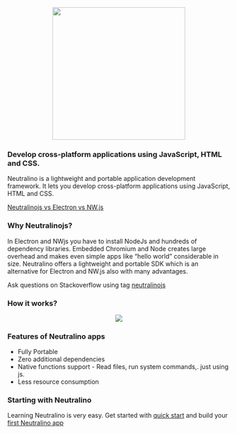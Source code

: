<div align="center">
  <img src="https://cdn.rawgit.com/neutralinojs/neutralinojs.github.io/b667f2c2/docs/nllogo.png" style="width:300px;"/>
</div>


### Develop cross-platform applications using JavaScript, HTML and CSS.

Neutralino is a lightweight and portable application development framework. It lets you develop cross-platform applications using JavaScript, HTML and CSS.

[Neutralinojs vs Electron vs NW.js](https://github.com/neutralinojs/evaluation)

### Why Neutralinojs? 

In Electron and NWjs you have to install NodeJs and hundreds of dependency libraries. Embedded Chromium and Node creates large overhead and makes even simple apps like “hello world” considerable in size. Neutralino offers a lightweight and portable SDK which is an alternative for Electron and NW.js also with many advantages.

Ask questions on Stackoverflow using tag [neutralinojs](https://stackoverflow.com/questions/tagged/neutralinojs)

### How it works?

<div align="center">
  <img src="https://raw.githubusercontent.com/neutralinojs/neutralinojs/master/media/architecture.png">
</div>

### Features of Neutralino apps

- Fully Portable
- Zero additional dependencies
- Native functions support - Read files, run system commands,. just using js.
- Less resource consumption

### Starting with Neutralino

Learning Neutralino is very easy. Get started with [quick start](gettingstarted/quickstart) and build your [first Neutralino app](gettingstarted/firstapp)
